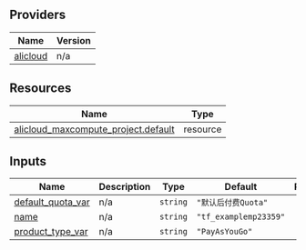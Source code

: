 <!-- BEGIN_TF_DOCS -->
## Providers

| Name | Version |
|------|---------|
| <a name="provider_alicloud"></a> [alicloud](#provider\_alicloud) | n/a |

## Resources

| Name | Type |
|------|------|
| [alicloud_maxcompute_project.default](https://registry.terraform.io/providers/hashicorp/alicloud/latest/docs/resources/maxcompute_project) | resource |

## Inputs

| Name | Description | Type | Default | Required |
|------|-------------|------|---------|:--------:|
| <a name="input_default_quota_var"></a> [default\_quota\_var](#input\_default\_quota\_var) | n/a | `string` | `"默认后付费Quota"` | no |
| <a name="input_name"></a> [name](#input\_name) | n/a | `string` | `"tf_examplemp23359"` | no |
| <a name="input_product_type_var"></a> [product\_type\_var](#input\_product\_type\_var) | n/a | `string` | `"PayAsYouGo"` | no |
<!-- END_TF_DOCS -->    